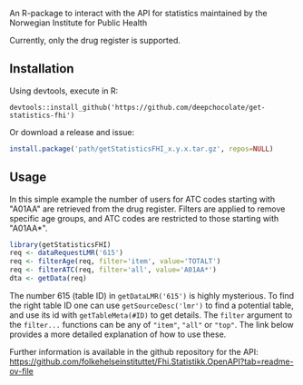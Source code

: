 An R-package to interact with the API for statistics maintained by the Norwegian Institute for Public Health

Currently, only the drug register is supported.

## Installation
Using devtools, execute in R:
```
devtools::install_github('https://github.com/deepchocolate/get-statistics-fhi')
```

Or download a release and issue:
```R
install.package('path/getStatisticsFHI_x.y.x.tar.gz', repos=NULL)
```

## Usage
In this simple example the number of users for ATC codes starting
with "A01AA" are retrieved from the drug register. Filters are applied to remove
specific age groups, and ATC codes are restricted to those starting with "A01AA*".
```R
library(getStatisticsFHI)
req <- dataRequestLMR('615')
req <- filterAge(req, filter='item', value='TOTALT')
req <- filterATC(req, filter='all', value='A01AA*')
dta <- getData(req)
```

The number 615 (table ID) in `getDataLMR('615')` is highly mysterious. To find the right table
ID one can use `getSourceDesc('lmr')` to find a potential table, and use its id
with `getTableMeta(#ID)` to get details. The `filter` argument to the `filter...` functions
can be any of `"item"`, `"all"` or `"top"`. The link below provides a more detailed
explanation of how to use these.

Further information is available in the github repository for the API:
https://github.com/folkehelseinstituttet/Fhi.Statistikk.OpenAPI?tab=readme-ov-file
